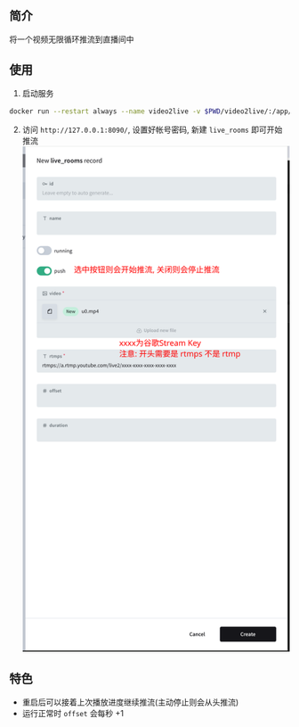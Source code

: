 ## 简介

将一个视频无限循环推流到直播间中

## 使用

1. 启动服务

```sh
docker run --restart always --name video2live -v $PWD/video2live/:/app/pb_data/ -p 8090:8090 shynome/video2live:v0.0.1
```

2. 访问 `http://127.0.0.1:8090/`, 设置好帐号密码, 新建 `live_rooms` 即可开始推流
   ![](images/图解.png)

## 特色

- 重启后可以接着上次播放进度继续推流(主动停止则会从头推流)
- 运行正常时 `offset` 会每秒 +1
